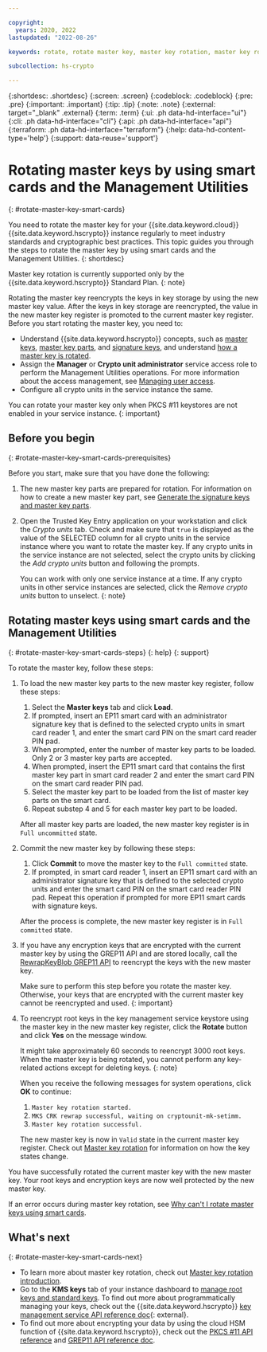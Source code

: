 ```yaml
---

copyright:
  years: 2020, 2022
lastupdated: "2022-08-26"

keywords: rotate, rotate master key, master key rotation, master key rolling, rewrap root key, reencrypt root key

subcollection: hs-crypto

---
```


{:shortdesc: .shortdesc}
{:screen: .screen}
{:codeblock: .codeblock}
{:pre: .pre}
{:important: .important}
{:tip: .tip}
{:note: .note}
{:external: target="_blank" .external}
{:term: .term}
{:ui: .ph data-hd-interface="ui"}
{:cli: .ph data-hd-interface="cli"}
{:api: .ph data-hd-interface="api"}
{:terraform: .ph data-hd-interface="terraform"}
{:help: data-hd-content-type='help'}
{:support: data-reuse='support'}

# Rotating master keys by using smart cards and the Management Utilities
{: #rotate-master-key-smart-cards}

You need to rotate the master key for your {{site.data.keyword.cloud}} {{site.data.keyword.hscrypto}} instance regularly to meet industry standards and cryptographic best practices. This topic guides you through the steps to rotate the master key by using smart cards and the Management Utilities.
{: shortdesc}

Master key rotation is currently supported only by the {{site.data.keyword.hscrypto}} Standard Plan.
{: note}

Rotating the master key reencrypts the keys in key storage by using the new master key value. After the keys in key storage are reencrypted, the value in the new master key register is promoted to the current master key register. Before you start rotating the master key, you need to:

- Understand {{site.data.keyword.hscrypto}} concepts, such as [master keys](/docs/hs-crypto?topic=hs-crypto-understand-concepts#master-key-concept), [master key parts](/docs/hs-crypto?topic=hs-crypto-understand-concepts#master-key-part-concept), and [signature keys](/docs/hs-crypto?topic=hs-crypto-understand-concepts#signature-key-concept), and understand [how a master key is rotated](/docs/hs-crypto?topic=hs-crypto-master-key-rotation-intro).
- Assign the **Manager** or **Crypto unit administrator** service access role to perform the Management Utilities operations. For more information about the access management, see [Managing user access](/docs/hs-crypto?topic=hs-crypto-manage-access).
- Configure all crypto units in the service instance the same.

You can rotate your master key only when PKCS #11 keystores are not enabled in your service instance.
{: important}

## Before you begin
{: #rotate-master-key-smart-cards-prerequisites}

Before you start, make sure that you have done the following:

1. The new master key parts are prepared for rotation. For information on how to create a new master key part, see [Generate the signature keys and master key parts](/docs/hs-crypto?topic=hs-crypto-initialize-hsm-management-utilities#step1-generate-keys-management-utilities).
2. Open the Trusted Key Entry application on your workstation and click the *Crypto units* tab. Check and make sure that `true` is displayed as the value of the SELECTED column for all crypto units in the service instance where you want to rotate the master key. If any crypto units in the service instance are not selected, select the crypto units by clicking the *Add crypto units* button and following the prompts.

    You can work with only one service instance at a time. If any crypto units in other service instances are selected, click the *Remove crypto units* button to unselect.
    {: note}

## Rotating master keys using smart cards and the Management Utilities
{: #rotate-master-key-smart-cards-steps}
{: help}
{: support}

To rotate the master key, follow these steps:

1. To load the new master key parts to the new master key register, follow these steps:

    1. Select the **Master keys** tab and click **Load**.
    2. If prompted, insert an EP11 smart card with an administrator signature key that is defined to the selected crypto units in smart card reader 1, and enter the smart card PIN on the smart card reader PIN pad.
    3. When prompted, enter the number of master key parts to be loaded. Only 2 or 3 master key parts are accepted.
    4. When prompted, insert the EP11 smart card that contains the first master key part in smart card reader 2 and enter the smart card PIN on the smart card reader PIN pad.
    5. Select the master key part to be loaded from the list of master key parts on the smart card.
    6. Repeat substep 4 and 5 for each master key part to be loaded.

    After all master key parts are loaded, the new master key register is in `Full uncommitted` state.

2. Commit the new master key by following these steps:

    1. Click **Commit** to move the master key to the `Full committed` state.
    2. If prompted, in smart card reader 1, insert an EP11 smart card with an administrator signature key that is defined to the selected crypto units and enter the smart card PIN on the smart card reader PIN pad. Repeat this operation if prompted for more EP11 smart cards with signature keys.

    After the process is complete, the new master key register is in `Full committed` state.

3. If you have any encryption keys that are encrypted with the current master key by using the GREP11 API and are stored locally, call the [RewrapKeyBlob GREP11 API](/docs/hs-crypto?topic=hs-crypto-grep11-api-ref#grep11-rewrapKeyBlob) to reencrypt the keys with the new master key.

    Make sure to perform this step before you rotate the master key. Otherwise, your keys that are encrypted with the current master key cannot be reencrypted and used.
    {: important}

4. To reencrypt root keys in the key management service keystore using the master key in the new master key register, click the **Rotate** button and click **Yes** on the message window.

    It might take approximately 60 seconds to reencrypt 3000 root keys. When the master key is being rotated, you cannot perform any key-related actions except for deleting keys.
    {: note}

    When you receive the following messages for system operations, click **OK** to continue:

    1. `Master key rotation started.`
    2. `MKS CRK rewrap successful, waiting on cryptounit-mk-setimm.`
    3. `Master key rotation successful.`

    The new master key is now in `Valid` state in the current master key register. Check out [Master key rotation](/docs/hs-crypto?topic=hs-crypto-master-key-rotation-intro) for information on how the key states change.

You have successfully rotated the current master key with the new master key. Your root keys and encryption keys are now well protected by the new master key.

If an error occurs during master key rotation, see [Why can't I rotate master keys using smart cards](/docs/hs-crypto?topic=hs-crypto-troubleshoot-master-key-rotation-key-smart-cards).

## What's next
{: #rotate-master-key-smart-cards-next}

- To learn more about master key rotation, check out [Master key rotation introduction](/docs/hs-crypto?topic=hs-crypto-master-key-rotation-intro).
- Go to the **KMS keys** tab of your instance dashboard to [manage root keys and standard keys](/docs/hs-crypto?topic=hs-crypto-get-started#manage-keys). To find out more about programmatically managing your keys, check out the {{site.data.keyword.hscrypto}} [key management service API reference doc](/apidocs/hs-crypto){: external}.
- To find out more about encrypting your data by using the cloud HSM function of {{site.data.keyword.hscrypto}}, check out the [PKCS #11 API reference](/docs/hs-crypto?topic=hs-crypto-pkcs11-api-ref) and [GREP11 API reference doc](/docs/hs-crypto?topic=hs-crypto-grep11-api-ref).
